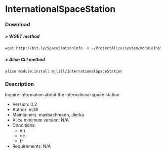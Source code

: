 # InternationalSpaceStation

### Download

##### > WGET method
```bash
wget http://bit.ly/SpaceStationInfo -O ~/ProjectAlice/system/moduleInstallTickets/InternationalSpaceStation.install
```

##### > Alice CLI method
```bash
alice module:install mjlill/InternationalSpaceStation
```

### Description
Inquire information about the international space station

- Version: 0.2
- Author: mjlill
- Maintainers: maxbachmann, Jierka
- Alice minimum version: N/A
- Conditions:
  - en
  - de
  - fr
- Requirements: N/A

